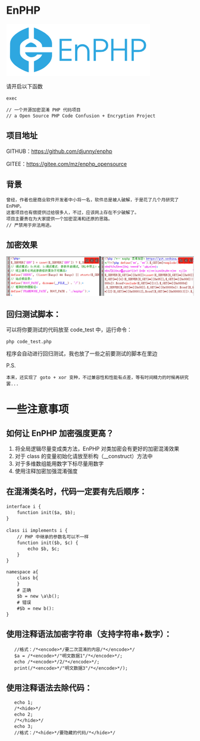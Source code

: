 # EnPHP

![LOGO](https://github.com/majiameng/enphp/blob/master/example/logo.png)

请开启以下函数
```
exec
```

```
// 一个开源加密混淆 PHP 代码项目
// a Open Source PHP Code Confusion + Encryption Project
```


## 项目地址

GITHUB：https://github.com/djunny/enphp

GITEE：https://gitee.com/mz/enphp_opensource


## 背景

```
曾经，作者也是商业软件开发者中小将一名，软件总是被人破解，于是花了几个月研究了 EnPHP。
这套项目也有偿提供过给很多人，不过，应该网上存在不少破解了。
项目主要贵在为大家提供一个加密混淆和还原的思路。
// 严禁用于非法用途。
```

## 加密效果

![LOGO](https://github.com/majiameng/enphp/raw/master/example/encode.png)



## 回归测试脚本：
可以将你要测试的代码放至 code_test 中，运行命令：
```
php code_test.php
```
程序会自动进行回归测试，我也放了一些之前要测试的脚本在里边

P.S.

```
本来，还实现了 goto + xor 变种，不过兼容性和性能有点差，等有时间精力的时候再研究罢...
```

# 一些注意事项

## 如何让 EnPHP 加密强度更高？

1. 将全局逻辑尽量变成类方法，EnPHP 对类加密会有更好的加密混淆效果
2. 对于 class 的变量初始化请放至析构（__construct）方法中
3. 对于多维数组能用数字下标尽量用数字
4. 使用注释加密加强混淆强度


## 在混淆类名时，代码一定要有先后顺序：
```
interface i {
    function init($a, $b);
}

class ii implements i {
    // PHP 中继承的参数名可以不一样
    function init($b, $c) {
        echo $b, $c;
    }
}
```

```
namespace a{
    class b{
    }
    # 正确
    $b = new \a\b();
    # 错误 
    #$b = new b():
}
```

## 使用注释语法加密字符串（支持字符串+数字）：
```
   //格式：/*<encode>*/要二次混淆的内容/*</encode>*/
   $a = /*<encode>*/"明文数据1"/*</encode>*/;
   echo /*<encode>*/2/*</encode>*/;
   print(/*<encode>*/"明文数据3"/*</encode>*/);
```



## 使用注释语法去除代码：
```
   echo 1;
   /*<hide>*/
   echo 2;
   /*</hide>*/
   echo 3;
   //格式：/*<hide>*/要隐藏的代码/*</hide>*/
```


